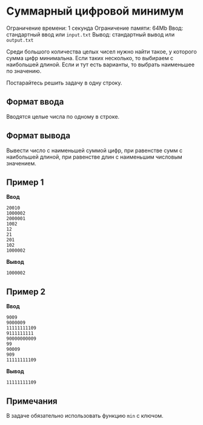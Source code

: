 # Суммарный цифровой минимум

Ограничение времени: 1 секунда
Ограничение памяти: 64Mb
Ввод: стандартный ввод или `input.txt`
Вывод: стандартный вывод или `output.txt`

Среди большого количества целых чисел нужно найти такое, у которого сумма цифр минимальна. Если таких несколько, то выбираем с наибольшей длиной. Если и тут есть варианты, то выбрать наименьшее по значению.

Постарайтесь решить задачу в одну строку.

## Формат ввода

Вводятся целые числа по одному в строке.

## Формат вывода

Вывести число с наименьшей суммой цифр, при равенстве сумм с наибольшей длиной, при равенстве длин с наименьшим числовым значением.

## Пример 1

**Ввод**
```
20010
1000002
2000001
1002
12
21
201
102
1000002
```

**Вывод**
```
1000002
```

## Пример 2

**Ввод**
```
9009
9000009
11111111109
9111111111
90000000009
99
90009
909
11111111109
```

**Вывод**
```
11111111109
```

## Примечания

В задаче обязательно использовать функцию `min` с ключом.